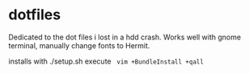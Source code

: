 dotfiles
========

Dedicated to the dot files i lost in a hdd crash.
Works well with gnome terminal, manually change fonts to Hermit.

installs with ./setup.sh
execute <code> vim +BundleInstall +qall </code>
